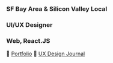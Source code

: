 ### SF Bay Area & Silicon Valley Local
### UI/UX Designer
### Web, React.JS
:page_facing_up: [Portfolio](http://www.jaeminkim.com)
:page_facing_up: [UX Design Journal](https://www.notion.so/How-to-become-an-UX-Designer-Design-Journal-822b58c3456d44cb98cdd0e3cc4a0c8a)

<!--
**jaeminkim-com/jaeminkim-com** is a ✨ _special_ ✨ repository because its `README.md` (this file) appears on your GitHub profile.

Here are some ideas to get you started:

- 🔭 I’m currently working on ...
- 🌱 I’m currently learning ...
- 👯 I’m looking to collaborate on ...
- 🤔 I’m looking for help with ...
- 💬 Ask me about ...
- 📫 How to reach me: ...
- 😄 Pronouns: ...
- ⚡ Fun fact: ...
-->
